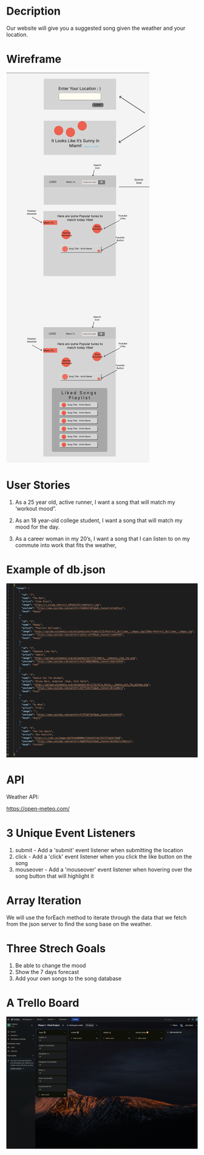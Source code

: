 <!-- Headings -->
# Decription
Our website will give you a suggested song given the weather and your location.
# Wireframe
![Wireframe](Wireframe.png)
# User Stories
1. As a 25 year old, active runner, I want a song that will match my ‘workout mood”.

2. As an 18 year-old college student, I want a song that will match my mood for the day. 

3. As a career woman in my 20’s, I want a song that I can listen to on my commute into work that fits the weather,

# Example of db.json
![Trello Board](db-son.png)
# API
Weather API:

https://open-meteo.com/ 

# 3 Unique Event Listeners
1. submit - Add a 'submit' event listener when submitting the location
2. click - Add a 'click' event listener when you click the like button on the song
3. mouseover - Add a 'mouseover' event listener when hovering over the song button that will highlight it

# Array Iteration
We will use the forEach method to iterate through the data that we fetch from the json server to find the song base on the weather.

# Three Strech Goals
1. Be able to change the mood
2. Show the 7 days forecast
3. Add your own songs to the song database

# A Trello Board
![Trello Board](Trello.png)